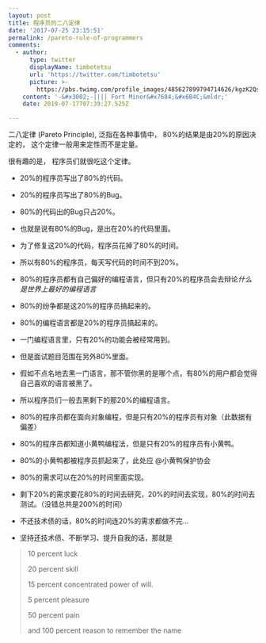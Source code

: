 ```yaml
---
layout: post
title: 程序员的二八定律
date: '2017-07-25 23:15:51'
permalink: /pareto-rule-of-programmers
comments:
  - author:
      type: twitter
      displayName: timbotetsu
      url: 'https://twitter.com/timbotetsu'
      picture: >-
        https://pbs.twimg.com/profile_images/485627899794714626/kgzK2Qsm_bigger.jpeg
    content: '-&#x3002;-|||| Fort Minor&#x7684;&#x6B4C;&mldr;'
    date: 2019-07-17T07:39:27.525Z

---
```


二八定律 (Pareto Principle),
泛指在各种事情中，
80%的结果是由20%的原因决定的，
这个定律一般用来定性而不是定量。

很有趣的是，
程序员们就很吃这个定律。

<!--MORE-->

* 20%的程序员写出了80%的代码。

* 20%的程序员写出了80%的Bug。

* 80%的代码出的Bug只占20%。

* 也就是说有80%的Bug，是出在20%的代码里面。

* 为了修复这20%的代码，程序员花掉了80%的时间。

* 所以有80%的程序员，每天写代码的时间不到20%。

* 80%的程序员都有自己偏好的编程语言，但只有20%的程序员会去辩论*什么是世界上最好的编程语言*

* 80%的纷争都是这20%的程序员搞起来的。

* 80%的编程语言都是20%的程序员搞起来的。

* 一门编程语言里，只有20%的功能会被经常用到。

* 但是面试题目范围在另外80%里面。

* 假如不点名地去黑一门语言，那不管你黑的是哪个点，有80%的用户都会觉得自己喜欢的语言被黑了。

* 所以程序员们一般去黑剩下的那20%的编程语言。

* 80%的程序员都在面向对象编程，但是只有20%的程序员有对象（此数据有偏差）

* 80%的程序员都知道小黄鸭编程法，但是只有20%的程序员有小黄鸭。

* 80%的小黄鸭都被程序员抓起来了，此处应 @小黄鸭保护协会

* 80%的需求可以在20%的时间里面实现。

* 剩下20%的需求要花80%的时间去研究，20%的时间去实现，80%的时间去测试。（没错总共是200%的时间）

* 不还技术债的话，80%的时间连20%的需求都做不完…

* 坚持还技术债、不断学习、提升自我的话，那就是

> 10 percent luck
>
> 20 percent skill
>
> 15 percent concentrated power of will.
>
> 5 percent pleasure
>
> 50 percent pain
>
> and 100 percent reason
> to remember the name

